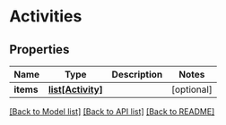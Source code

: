 # Activities

## Properties
Name | Type | Description | Notes
------------ | ------------- | ------------- | -------------
**items** | [**list[Activity]**](Activity.md) |  | [optional] 

[[Back to Model list]](../README.md#documentation-for-models) [[Back to API list]](../README.md#documentation-for-api-endpoints) [[Back to README]](../README.md)


